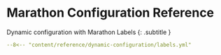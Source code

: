 # Marathon Configuration Reference

Dynamic configuration with Marathon Labels
{: .subtitle }

```yaml
--8<-- "content/reference/dynamic-configuration/labels.yml"
```
